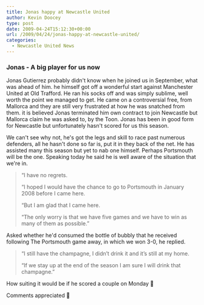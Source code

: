 ```yaml
---
title: Jonas happy at Newcastle United
author: Kevin Doocey
type: post
date: 2009-04-24T15:12:30+00:00
url: /2009/04/24/jonas-happy-at-newcastle-united/
categories:
  - Newcastle United News
---
```


### Jonas - A big player for us now

Jonas Gutierrez probably didn't know when he joined us in September, what was ahead of him. he himself got off a wonderful start against Manchester United at Old Trafford. He ran his socks off and was simply sublime, well worth the point we managed to get. He came on a controversial free, from Mallorca and they are still very frustrated at how he was snatched from them. it is believed Jonas terminated him own contract to join Newcastle but Mallorca claim he was asked to, by the Toon. Jonas has been in good form for Newcastle but unfortunately hasn't scored for us this season.

We can't see why not, he's got the legs and skill to race past numerous defenders, all he hasn't done so far is, put it in they back of the net. He has assisted many this season but yet to nab one himself. Perhaps Portsmouth will be the one. Speaking today he said he is well aware of the situation that we're in.

> “I have no regrets.
>
> “I hoped I would have the chance to go to Portsmouth in January 2008 before I came here.
>
> “But I am glad that I came here.
>
> “The only worry is that we have five games and we have to win as many of them as possible.”

Asked whether he'd consumed the bottle of bubbly that he received following The Portsmouth game away, in which we won 3-0, he replied.

> “I still have the champagne, I didn’t drink it and it’s still at my home.
>
> “If we stay up at the end of the season I am sure I will drink that champagne.”

How suiting it would be if he scored a couple on Monday 🙂

Comments appreciated 🙂

